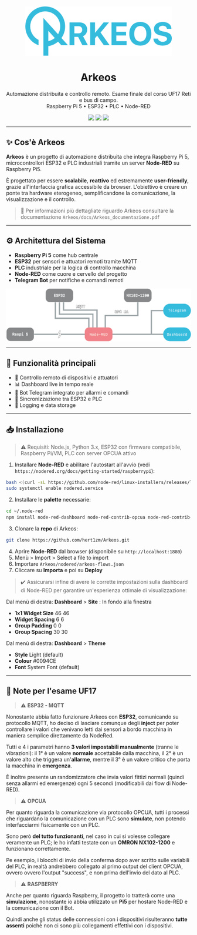 <p align="center">
  <img src="docs/logo_singolo.png" alt="Arkeos logo" width="400"/>
</p>

<h1 align="center">Arkeos</h1>
<p align="center">
  Automazione distribuita e controllo remoto. Esame finale del corso UF17 Reti e bus di campo.<br>
  Raspberry Pi 5 • ESP32 • PLC • Node-RED
</p>

<p align="center">
  <img src="https://img.shields.io/badge/status-active-brightgreen?style=flat-square" />
  <img src="https://img.shields.io/badge/platform-RaspberryPi5-blue?style=flat-square" />
  <img src="https://img.shields.io/badge/open%20source-yes-lightgrey?style=flat-square" />
</p>

---

## ✨ Cos'è Arkeos

**Arkeos** è un progetto di automazione distribuita che integra Raspberry Pi 5, microcontrollori ESP32 e PLC industriali tramite un server **Node-RED** su Raspberry Pi5.

È progettato per essere **scalabile**, **reattivo** ed estremamente **user-friendly**, grazie all'interfaccia grafica accessibile da browser. L'obiettivo è creare un ponte tra hardware eterogeneo, semplificandone la comunicazione, la visualizzazione e il controllo.

> 📘 Per informazioni più dettagliate riguardo Arkeos consultare la documentazione `Arkeos/docs/Arkeos_documentazione.pdf`

---

## ⚙️ Architettura del Sistema

- **Raspberry Pi 5** come hub centrale
- **ESP32** per sensori e attuatori remoti tramite MQTT
- **PLC** industriale per la logica di controllo macchina
- **Node-RED** come cuore e cervello del progetto
- **Telegram Bot** per notifiche e comandi remoti

![Architettura](docs/architettura.png)

---

## 🧠 Funzionalità principali

- 🔌 Controllo remoto di dispositivi e attuatori
- 📊 Dashboard live in tempo reale
- 💬 Bot Telegram integrato per allarmi e comandi
- 🔁 Sincronizzazione tra ESP32 e PLC
- 💾 Logging e data storage

---

## 📥 Installazione

> ⚠️ Requisiti: Node.js, Python 3.x, ESP32 con firmware compatibile, Raspberry Pi/VM, PLC con server OPCUA attivo

1. Installare **Node-RED** e abilitare l'autostart all'avvio (vedi `https://nodered.org/docs/getting-started/raspberrypi`):
```bash
bash <(curl -sL https://github.com/node-red/linux-installers/releases/latest/download/update-nodejs-and-nodered-deb)
sudo systemctl enable nodered.service
```
2. Installare le **palette** necessarie:
```bash
cd ~/.node-red
npm install node-red-dashboard node-red-contrib-opcua node-red-contrib-telegrambot node-red-contrib-ui-led2 node-red-node-random node-red-node-ui-table
```
3. Clonare la **repo** di Arkeos:
```bash
git clone https://github.com/hert1zm/Arkeos.git
```
4. Aprire **Node-RED** dal browser (disponibile su `http://localhost:1880`)
5. Menù > Import > Select a file to import
6. Importare `Arkeos/nodered/arkeos-flows.json`
7. Cliccare su **Importa** e poi su **Deploy**

> ✔️ Assicurarsi infine di avere le corrette impostazioni sulla dashboard di Node-RED per garantire un'esperienza ottimale di visualizzazione:

Dal menù di destra: **Dashboard** > **Site** : In fondo alla finestra
- **1x1 Widget Size** 46 46
- **Widget Spacing** 6 6
- **Group Padding** 0 0
- **Group Spacing** 30 30

Dal menù di destra: **Dashboard** > **Theme**
- **Style** Light (default)
- **Colour** #0094CE
- **Font** System Font (default)
  
---

## 📘 Note per l'esame UF17

> ⚠️ **ESP32 - MQTT**

Nonostante abbia fatto funzionare Arkeos con **ESP32**, comunicando su protocollo MQTT, ho deciso di lasciare comunque degli **inject** per poter controllare i valori che venivano letti dai sensori a bordo macchina in maniera semplice direttamente da NodeRed.

Tutti e 4 i parametri hanno **3 valori impostabili manualmente** (tranne le vibrazioni): il 1° è un valore **normale** accettabile dalla macchina, il 2° è un valore alto che triggera un'**allarme**, mentre il 3° è un valore critico che porta la macchina in **emergenza**.

È inoltre presente un randomizzatore che invia valori fittizi normali (quindi senza allarmi ed emergenze) ogni 5 secondi (modificabili dai flow di Node-RED).

> ⚠️ **OPCUA**

Per quanto riguarda la comunicazione via protocollo OPCUA, tutti i processi che riguardano la comunicazione con un PLC sono **simulate**, non potendo interfacciarmi fisicamente con un PLC.

Sono però **del tutto funzionanti**, nel caso in cui si volesse collegare veramente un PLC; le ho infatti testate con un **OMRON NX102-1200** e funzionano correttamente.

Pe esempio, i blocchi di invio della conferma dopo aver scritto sulle variabili del PLC, in realtà andrebbero collegato al primo output del client OPCUA, ovvero ovvero l'output "success", e non prima dell'invio del dato al PLC.

> ⚠️ **RASPBERRY**

Anche per quanto riguarda Raspberry, il progetto lo tratterà come una **simulazione**, nonostante io abbia utilizzato un **Pi5** per hostare Node-RED e la comunicazione con il Bot.

Quindi anche gli status delle connessioni con i dispositivi risulteranno **tutte assenti** poichè non ci sono più collegamenti effettivi con i dispositivi.
